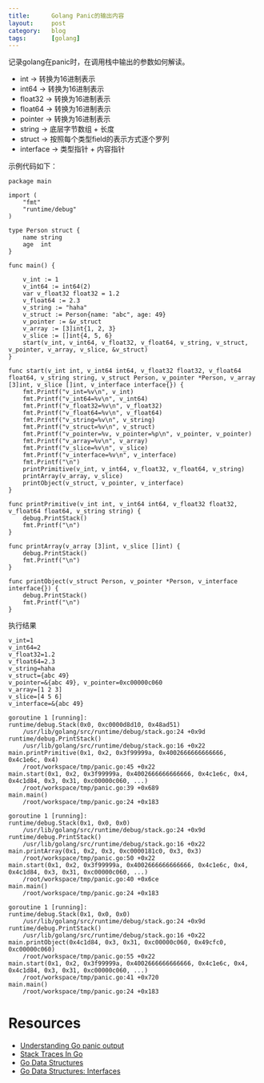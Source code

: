 ```yaml
---
title:      Golang Panic的输出内容
layout:     post
category:   blog
tags:       [golang]
---
```


记录golang在panic时，在调用栈中输出的参数如何解读。

* int -> 转换为16进制表示
* int64 -> 转换为16进制表示
* float32 -> 转换为16进制表示
* float64 -> 转换为16进制表示
* pointer -> 转换为16进制表示
* string -> 底层字节数组 + 长度
* struct -> 按照每个类型field的表示方式逐个罗列
* interface -> 类型指针 + 内容指针

示例代码如下：

    package main

    import (
        "fmt"
        "runtime/debug"
    )

    type Person struct {
        name string
        age  int
    }

    func main() {

        v_int := 1
        v_int64 := int64(2)
        var v_float32 float32 = 1.2
        v_float64 := 2.3
        v_string := "haha"
        v_struct := Person{name: "abc", age: 49}
        v_pointer := &v_struct
        v_array := [3]int{1, 2, 3}
        v_slice := []int{4, 5, 6}
        start(v_int, v_int64, v_float32, v_float64, v_string, v_struct, v_pointer, v_array, v_slice, &v_struct)
    }

    func start(v_int int, v_int64 int64, v_float32 float32, v_float64 float64, v_string string, v_struct Person, v_pointer *Person, v_array [3]int, v_slice []int, v_interface interface{}) {
        fmt.Printf("v_int=%v\n", v_int)
        fmt.Printf("v_int64=%v\n", v_int64)
        fmt.Printf("v_float32=%v\n", v_float32)
        fmt.Printf("v_float64=%v\n", v_float64)
        fmt.Printf("v_string=%v\n", v_string)
        fmt.Printf("v_struct=%v\n", v_struct)
        fmt.Printf("v_pointer=%v, v_pointer=%p\n", v_pointer, v_pointer)
        fmt.Printf("v_array=%v\n", v_array)
        fmt.Printf("v_slice=%v\n", v_slice)
        fmt.Printf("v_interface=%v\n", v_interface)
        fmt.Printf("\n")
        printPrimitive(v_int, v_int64, v_float32, v_float64, v_string)
        printArray(v_array, v_slice)
        printObject(v_struct, v_pointer, v_interface)
    }

    func printPrimitive(v_int int, v_int64 int64, v_float32 float32, v_float64 float64, v_string string) {
        debug.PrintStack()
        fmt.Printf("\n")
    }

    func printArray(v_array [3]int, v_slice []int) {
        debug.PrintStack()
        fmt.Printf("\n")
    }

    func printObject(v_struct Person, v_pointer *Person, v_interface interface{}) {
        debug.PrintStack()
        fmt.Printf("\n")
    }


执行结果

    v_int=1
    v_int64=2
    v_float32=1.2
    v_float64=2.3
    v_string=haha
    v_struct={abc 49}
    v_pointer=&{abc 49}, v_pointer=0xc00000c060
    v_array=[1 2 3]
    v_slice=[4 5 6]
    v_interface=&{abc 49}

    goroutine 1 [running]:
    runtime/debug.Stack(0x0, 0xc0000d8d10, 0x48ad51)
        /usr/lib/golang/src/runtime/debug/stack.go:24 +0x9d
    runtime/debug.PrintStack()
        /usr/lib/golang/src/runtime/debug/stack.go:16 +0x22
    main.printPrimitive(0x1, 0x2, 0x3f99999a, 0x4002666666666666, 0x4c1e6c, 0x4)
        /root/workspace/tmp/panic.go:45 +0x22
    main.start(0x1, 0x2, 0x3f99999a, 0x4002666666666666, 0x4c1e6c, 0x4, 0x4c1d84, 0x3, 0x31, 0xc00000c060, ...)
        /root/workspace/tmp/panic.go:39 +0x689
    main.main()
        /root/workspace/tmp/panic.go:24 +0x183

    goroutine 1 [running]:
    runtime/debug.Stack(0x1, 0x0, 0x0)
        /usr/lib/golang/src/runtime/debug/stack.go:24 +0x9d
    runtime/debug.PrintStack()
        /usr/lib/golang/src/runtime/debug/stack.go:16 +0x22
    main.printArray(0x1, 0x2, 0x3, 0xc0000181c0, 0x3, 0x3)
        /root/workspace/tmp/panic.go:50 +0x22
    main.start(0x1, 0x2, 0x3f99999a, 0x4002666666666666, 0x4c1e6c, 0x4, 0x4c1d84, 0x3, 0x31, 0xc00000c060, ...)
        /root/workspace/tmp/panic.go:40 +0x6ce
    main.main()
        /root/workspace/tmp/panic.go:24 +0x183

    goroutine 1 [running]:
    runtime/debug.Stack(0x1, 0x0, 0x0)
        /usr/lib/golang/src/runtime/debug/stack.go:24 +0x9d
    runtime/debug.PrintStack()
        /usr/lib/golang/src/runtime/debug/stack.go:16 +0x22
    main.printObject(0x4c1d84, 0x3, 0x31, 0xc00000c060, 0x49cfc0, 0xc00000c060)
        /root/workspace/tmp/panic.go:55 +0x22
    main.start(0x1, 0x2, 0x3f99999a, 0x4002666666666666, 0x4c1e6c, 0x4, 0x4c1d84, 0x3, 0x31, 0xc00000c060, ...)
        /root/workspace/tmp/panic.go:41 +0x720
    main.main()
        /root/workspace/tmp/panic.go:24 +0x183


# Resources

* [Understanding Go panic output][1]
* [Stack Traces In Go][2]
* [Go Data Structures][3]
* [Go Data Structures: Interfaces][4]




[1]:    https://www.joeshaw.org/understanding-go-panic-output/
[2]:    https://www.ardanlabs.com/blog/2015/01/stack-traces-in-go.html
[3]:    https://research.swtch.com/godata
[4]:    https://research.swtch.com/interfaces